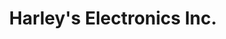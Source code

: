 ---
title: "Harley's Electronics Inc."
url: /spartanburg/harleys-electronics-inc/
shop: Elektronik
---